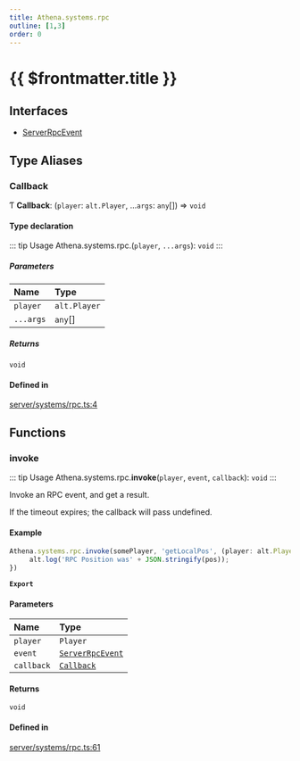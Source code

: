 ```yaml
---
title: Athena.systems.rpc
outline: [1,3]
order: 0
---
```


# {{ $frontmatter.title }}


## Interfaces

- [ServerRpcEvent](../interfaces/server_systems_rpc_ServerRpcEvent.md)

## Type Aliases

### Callback

Ƭ **Callback**: (`player`: `alt.Player`, ...`args`: `any`[]) => `void`

#### Type declaration

::: tip Usage
Athena.systems.rpc.(`player`, `...args`): `void`
:::

##### Parameters

| Name | Type |
| :------ | :------ |
| `player` | `alt.Player` |
| `...args` | `any`[] |

##### Returns

`void`

#### Defined in

[server/systems/rpc.ts:4](https://github.com/Stuyk/altv-athena/blob/0a4b65e/src/core/server/systems/rpc.ts#L4)

## Functions

### invoke

::: tip Usage
Athena.systems.rpc.**invoke**(`player`, `event`, `callback`): `void`
:::

Invoke an RPC event, and get a result.

If the timeout expires; the callback will pass undefined.

#### Example
```ts
Athena.systems.rpc.invoke(somePlayer, 'getLocalPos', (player: alt.Player, pos: alt.IVector3) => {
     alt.log('RPC Position was' + JSON.stringify(pos));
})
```

**`Export`**

#### Parameters

| Name | Type |
| :------ | :------ |
| `player` | `Player` |
| `event` | [`ServerRpcEvent`](../interfaces/server_systems_rpc_ServerRpcEvent.md) |
| `callback` | [`Callback`](server_systems_rpc.md#Callback) |

#### Returns

`void`

#### Defined in

[server/systems/rpc.ts:61](https://github.com/Stuyk/altv-athena/blob/0a4b65e/src/core/server/systems/rpc.ts#L61)
